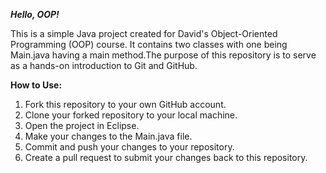 _**Hello, OOP!**_

This is a simple Java project created for David's Object-Oriented Programming (OOP) course. It contains two classes with one being Main.java having a main method.The purpose of this repository is to serve as a hands-on introduction to Git and GitHub.
        
**How to Use:**
1. Fork this repository to your own GitHub account.
2. Clone your forked repository to your local machine.
3. Open the project in Eclipse.
4. Make your changes to the Main.java file.
5. Commit and push your changes to your repository.
6. Create a pull request to submit your changes back to this repository.
